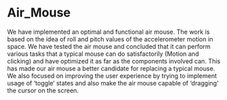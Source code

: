 # Air_Mouse
We have implemented an optimal and functional air mouse. The work is based on the idea of roll and pitch values of the accelerometer motion in space. We have tested the air mouse and concluded that it can perform various tasks that a typical mouse can do satisfactorily (Motion and clicking) and have optimized it as far as the components involved can. This has made our air mouse a better candidate for replacing a typical mouse. We also focused on improving the user experience by trying to implement usage of ‘toggle’ states and also make the air mouse capable of ‘dragging’ the cursor on the screen.
